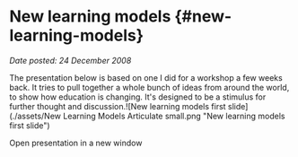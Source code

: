# New learning models {#new-learning-models}

_Date posted: 24 December 2008_

The presentation below is based on one I did for a workshop a few weeks back. It tries to pull together a whole bunch of ideas from around the world, to show how education is changing. It's designed to be a stimulus for further thought and discussion.![New learning models first slide](./assets/New Learning Models Articulate small.png "New learning models first slide")

Open presentation in a new window